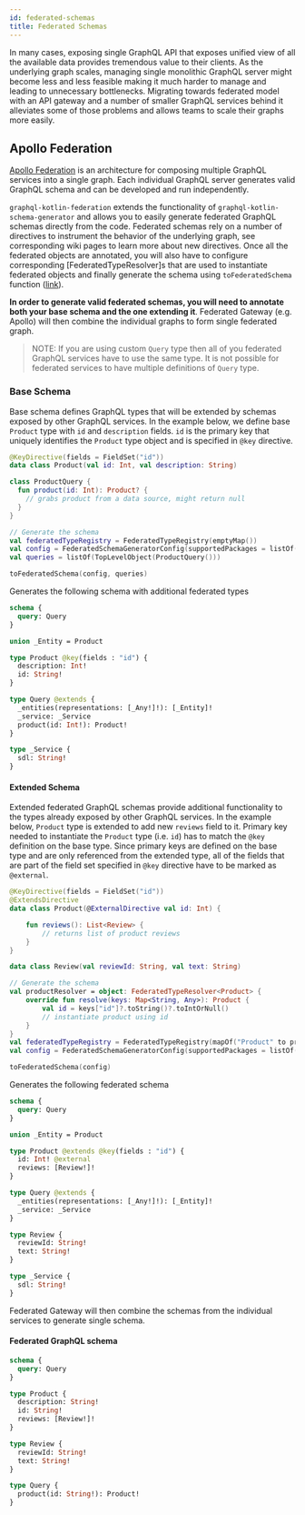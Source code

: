 ```yaml
---
id: federated-schemas 
title: Federated Schemas
---
```

In many cases, exposing single GraphQL API that exposes unified view of all the available data provides tremendous value
to their clients. As the underlying graph scales, managing single monolithic GraphQL server might become less and less
feasible making it much harder to manage and leading to unnecessary bottlenecks. Migrating towards federated model with
an API gateway and a number of smaller GraphQL services behind it alleviates some of those problems and allows teams to
scale their graphs more easily.

## Apollo Federation

[Apollo Federation](https://www.apollographql.com/docs/apollo-server/federation/introduction/) is an architecture for
composing multiple GraphQL services into a single graph. Each individual GraphQL server generates valid GraphQL schema
and can be developed and run independently.

`graphql-kotlin-federation` extends the functionality of `graphql-kotlin-schema-generator` and allows you to easily
generate federated GraphQL schemas directly from the code. Federated schemas rely on a number of directives to
instrument the behavior of the underlying graph, see corresponding wiki pages to learn more about new directives. Once
all the federated objects are annotated, you will also have to configure corresponding [FederatedTypeResolver]s that are
used to instantiate federated objects and finally generate the schema using `toFederatedSchema` function
([link](https://github.com/ExpediaGroup/graphql-kotlin/blob/master/graphql-kotlin-federation/src/main/kotlin/com/expediagroup/graphql/federation/toFederatedSchema.kt#L34)).

**In order to generate valid federated schemas, you will need to annotate both your base schema and the one extending
it**. Federated Gateway (e.g. Apollo) will then combine the individual graphs to form single federated graph.

> NOTE: If you are using custom `Query` type then all of you federated GraphQL services have to use the same type. It is
> not possible for federated services to have multiple definitions of `Query` type.

### Base Schema

Base schema defines GraphQL types that will be extended by schemas exposed by other GraphQL services. In the example
below, we define base `Product` type with `id` and `description` fields. `id` is the primary key that uniquely
identifies the `Product` type object and is specified in `@key` directive.

```kotlin
@KeyDirective(fields = FieldSet("id"))
data class Product(val id: Int, val description: String)

class ProductQuery {
  fun product(id: Int): Product? {
    // grabs product from a data source, might return null
  }
}

// Generate the schema
val federatedTypeRegistry = FederatedTypeRegistry(emptyMap())
val config = FederatedSchemaGeneratorConfig(supportedPackages = listOf("org.example"), hooks = FederatedSchemaGeneratorHooks(federatedTypeRegistry))
val queries = listOf(TopLevelObject(ProductQuery()))

toFederatedSchema(config, queries)
```

Generates the following schema with additional federated types

```graphql
schema {
  query: Query
}

union _Entity = Product

type Product @key(fields : "id") {
  description: Int!
  id: String!
}

type Query @extends {
  _entities(representations: [_Any!]!): [_Entity]!
  _service: _Service
  product(id: Int!): Product!
}

type _Service {
  sdl: String!
}
```

#### Extended Schema

Extended federated GraphQL schemas provide additional functionality to the types already exposed by other GraphQL
services. In the example below, `Product` type is extended to add new `reviews` field to it. Primary key needed to
instantiate the `Product` type (i.e. `id`) has to match the `@key` definition on the base type. Since primary keys are
defined on the base type and are only referenced from the extended type, all of the fields that are part of the field
set specified in `@key` directive have to be marked as `@external`.

```kotlin
@KeyDirective(fields = FieldSet("id"))
@ExtendsDirective
data class Product(@ExternalDirective val id: Int) {

    fun reviews(): List<Review> {
        // returns list of product reviews
    }
}

data class Review(val reviewId: String, val text: String)

// Generate the schema
val productResolver = object: FederatedTypeResolver<Product> {
    override fun resolve(keys: Map<String, Any>): Product {
        val id = keys["id"]?.toString()?.toIntOrNull()
        // instantiate product using id
    }
}
val federatedTypeRegistry = FederatedTypeRegistry(mapOf("Product" to productResolver))
val config = FederatedSchemaGeneratorConfig(supportedPackages = listOf("org.example"), hooks = FederatedSchemaGeneratorHooks(federatedTypeRegistry))

toFederatedSchema(config)
```

Generates the following federated schema

```graphql
schema {
  query: Query
}

union _Entity = Product

type Product @extends @key(fields : "id") {
  id: Int! @external
  reviews: [Review!]!
}

type Query @extends {
  _entities(representations: [_Any!]!): [_Entity]!
  _service: _Service
}

type Review {
  reviewId: String!
  text: String!
}

type _Service {
  sdl: String!
}
```

Federated Gateway will then combine the schemas from the individual services to generate single schema.

#### Federated GraphQL schema

```graphql
schema {
  query: Query
}

type Product {
  description: String!
  id: String!
  reviews: [Review!]!
}

type Review {
  reviewId: String!
  text: String!
}

type Query {
  product(id: String!): Product!
}
```

